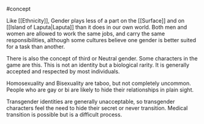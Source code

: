#concept 

Like [[Ethnicity]], Gender plays less of a part on the [[Surface]] and on [[Island of Laputa|Laputa]] than it does in our own world. Both men and women are allowed to work the same jobs, and carry the same responsibilities, although some cultures believe one gender is better suited for a task than another.

There is also the concept of third or Neutral gender. Some characters in the game are this. This is not an identity but a biological rarity. It is generally accepted and respected by most individuals.

Homosexuality and Bisexuality are taboo, but not completely uncommon. People who are gay or bi are likely to hide their relationships in plain sight.

Transgender identities are generally unacceptable, so transgender characters feel the need to hide their secret or never transition. Medical transition is possible but is a difficult process.